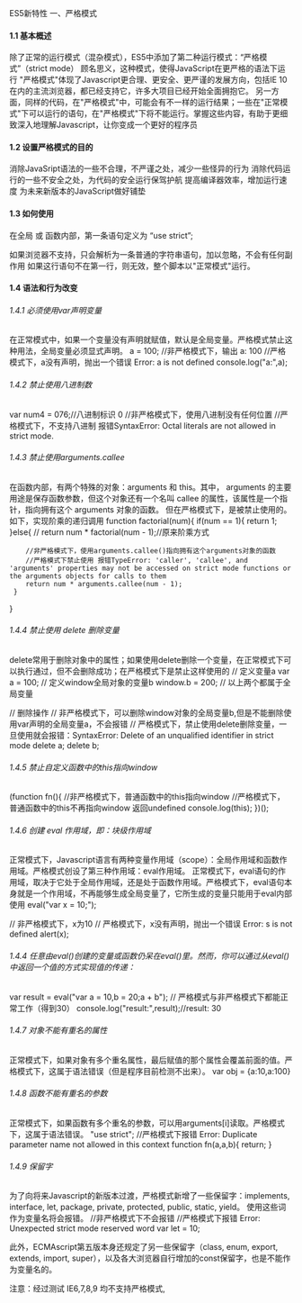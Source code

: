 ES5新特性
一、严格模式
#### 1.1 基本概述
除了正常的运行模式（混杂模式），ES5中添加了第二种运行模式：“严格模式”（strict mode）
顾名思义，这种模式，使得JavaScript在更严格的语法下运行
"严格模式"体现了Javascript更合理、更安全、更严谨的发展方向，包括IE 10在内的主流浏览器，都已经支持它，许多大项目已经开始全面拥抱它。
另一方面，同样的代码，在"严格模式"中，可能会有不一样的运行结果；一些在"正常模式"下可以运行的语句，在"严格模式"下将不能运行。掌握这些内容，有助于更细致深入地理解Javascript，让你变成一个更好的程序员


#### 1.2 设置严格模式的目的
消除JavaSript语法的一些不合理，不严谨之处，减少一些怪异的行为
消除代码运行的一些不安全之处，为代码的安全运行保驾护航
提高编译器效率，增加运行速度
为未来新版本的JavaScript做好铺垫


#### 1.3 如何使用
在全局 或 函数内部，第一条语句定义为
“use strict”;


如果浏览器不支持，只会解析为一条普通的字符串语句，加以忽略，不会有任何副作用
如果这行语句不在第一行，则无效，整个脚本以"正常模式"运行。


#### 1.4 语法和行为改变
###### 1.4.1 必须使用var声明变量
在正常模式中，如果一个变量没有声明就赋值，默认是全局变量。严格模式禁止这种用法，全局变量必须显式声明。
a = 100;
//非严格模式下，输出 a: 100
//严格模式下，a没有声明，抛出一个错误 Error: a is not defined
console.log("a:",a);




###### 1.4.2 禁止使用八进制数
var num4 = 076;//八进制标识 0
//非严格模式下，使用八进制没有任何位置
//严格模式下，不支持八进制 报错SyntaxError: Octal literals are not allowed in strict mode.




###### 1.4.3 禁止使用arguments.callee
在函数内部，有两个特殊的对象：arguments 和 this。其中， arguments 的主要用途是保存函数参数，但这个对象还有一个名叫 callee 的属性，该属性是一个指针，指向拥有这个 arguments 对象的函数。
但在严格模式下，是被禁止使用的。
如下，实现阶乘的递归调用
function factorial(num){
    if(num == 1){
        return 1;
    }else{
        // return num * factorial(num - 1);//原来阶乘方式

        //非严格模式下，使用arguments.callee()指向拥有这个arguments对象的函数
        //严格模式下禁止使用 报错TypeError: 'caller', 'callee', and 'arguments' properties may not be accessed on strict mode functions or the arguments objects for calls to them
        return num * arguments.callee(num - 1);
     }
}




###### 1.4.4 禁止使用 delete 删除变量
delete常用于删除对象中的属性；如果使用delete删除一个变量，在正常模式下可以执行通过，但不会删除成功；在严格模式下是禁止这样使用的
// 定义变量a
var a = 100;
// 定义window全局对象的变量b
window.b = 200;
// 以上两个都属于全局变量

// 删除操作
// 非严格模式下，可以删除window对象的全局变量b,但是不能删除使用var声明的全局变量a，不会报错
// 严格模式下，禁止使用delete删除变量，一旦使用就会报错：SyntaxError: Delete of an unqualified identifier in strict mode
delete a;
delete b;




###### 1.4.5 禁止自定义函数中的this指向window
(function fn(){
    //非严格模式下，普通函数中的this指向window
    //严格模式下，普通函数中的this不再指向window  返回undefined
	console.log(this);
})();




###### 1.4.6 创建 eval 作用域，即：块级作用域
正常模式下，Javascript语言有两种变量作用域（scope）：全局作用域和函数作用域。严格模式创设了第三种作用域：eval作用域。
正常模式下，eval语句的作用域，取决于它处于全局作用域，还是处于函数作用域。严格模式下，eval语句本身就是一个作用域，不再能够生成全局变量了，它所生成的变量只能用于eval内部使用
eval("var x = 10;");

// 非严格模式下，x为10
// 严格模式下，x没有声明，抛出一个错误  Error: s is not defined
alert(x);




###### 1.4.4 任意由eval()创建的变量或函数仍呆在eval()里。然而，你可以通过从eval()中返回一个值的方式实现值的传递：
var result = eval("var a = 10,b = 20;a + b");
// 严格模式与非严格模式下都能正常工作（得到30）
console.log("result:",result);//result: 30




###### 1.4.7 对象不能有重名的属性
正常模式下，如果对象有多个重名属性，最后赋值的那个属性会覆盖前面的值。严格模式下，这属于语法错误（但是程序目前检测不出来）。
var obj = {a:10,a:100}




###### 1.4.8 函数不能有重名的参数
正常模式下，如果函数有多个重名的参数，可以用arguments[i]读取。严格模式下，这属于语法错误。
"use strict";
//严格模式下报错 Error: Duplicate parameter name not allowed in this context
function fn(a,a,b){
  return;
}




###### 1.4.9 保留字
为了向将来Javascript的新版本过渡，严格模式新增了一些保留字：implements, interface, let, package, private, protected, public, static, yield。
使用这些词作为变量名将会报错。
//非严格模式下不会报错
//严格模式下报错 Error: Unexpected strict mode reserved word
var let = 10;


此外，ECMAscript第五版本身还规定了另一些保留字（class, enum, export, extends, import, super），以及各大浏览器自行增加的const保留字，也是不能作为变量名的。


注意：经过测试 IE6,7,8,9 均不支持严格模式,
